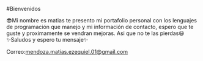 #Bienvenidos

😎Mi nombre es matias te presento mi portafolio personal con los lenguajes de programación que manejo y mi información de contacto, espero que te guste y proximamente se vendran mejoras.
Asi que no te las pierdas😃 
✨Saludos y espero tu mensaje✨ 

Correo:mendoza.matias.ezequiel.01@gmail.com

